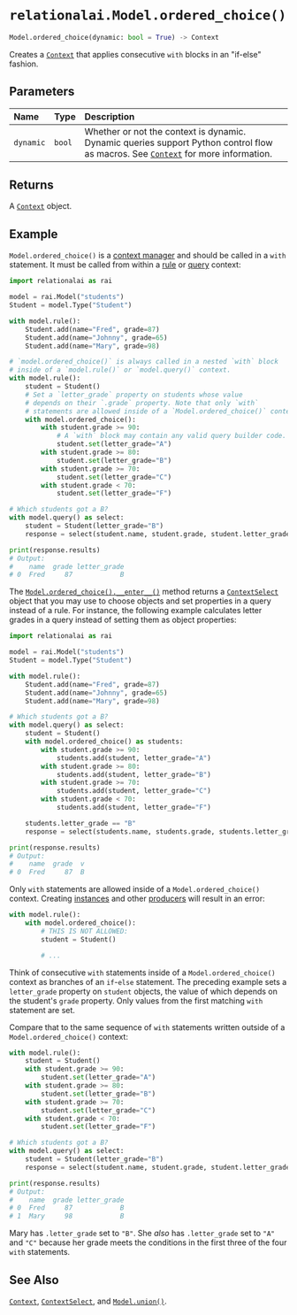 # `relationalai.Model.ordered_choice()`

```python
Model.ordered_choice(dynamic: bool = True) -> Context
```

Creates a [`Context`](../Context/README.md) that applies consecutive `with` blocks in an "if-else" fashion.

## Parameters

| Name | Type | Description |
| :--- | :--- | :------ |
| `dynamic` | `bool` | Whether or not the context is dynamic. Dynamic queries support Python control flow as macros. See [`Context`](../Context/README.md) for more information. |

## Returns

A [`Context`](../Context/README.md) object.

## Example

`Model.ordered_choice()` is a
[context manager](https://docs.python.org/3/glossary.html#term-context-manager)
and should be called in a `with` statement.
It must be called from within a [rule](./rule.md) or [query](./query.md) context:

```python
import relationalai as rai

model = rai.Model("students")
Student = model.Type("Student")

with model.rule():
    Student.add(name="Fred", grade=87)
    Student.add(name="Johnny", grade=65)
    Student.add(name="Mary", grade=98)

# `model.ordered_choice()` is always called in a nested `with` block
# inside of a `model.rule()` or `model.query()` context.
with model.rule():
    student = Student()
    # Set a `letter_grade` property on students whose value
    # depends on their `.grade` property. Note that only `with`
    # statements are allowed inside of a `Model.ordered_choice()` context.
    with model.ordered_choice():
        with student.grade >= 90:
            # A `with` block may contain any valid query builder code.
            student.set(letter_grade="A")
        with student.grade >= 80:
            student.set(letter_grade="B")
        with student.grade >= 70:
            student.set(letter_grade="C")
        with student.grade < 70:
            student.set(letter_grade="F")

# Which students got a B?
with model.query() as select:
    student = Student(letter_grade="B")
    response = select(student.name, student.grade, student.letter_grade)

print(response.results)
# Output:
#    name  grade letter_grade
# 0  Fred     87            B
```

The [`Model.ordered_choice().__enter__()`](../Context/__enter__.md) method
returns a [`ContextSelect`](../ContextSelect/README.md) object that you may use to choose objects and set properties
in a query instead of a rule.
For instance, the following example calculates letter grades in a query instead of setting them as object properties:

```python
import relationalai as rai

model = rai.Model("students")
Student = model.Type("Student")

with model.rule():
    Student.add(name="Fred", grade=87)
    Student.add(name="Johnny", grade=65)
    Student.add(name="Mary", grade=98)

# Which students got a B?
with model.query() as select:
    student = Student()
    with model.ordered_choice() as students:
        with student.grade >= 90:
            students.add(student, letter_grade="A")
        with student.grade >= 80:
            students.add(student, letter_grade="B")
        with student.grade >= 70:
            students.add(student, letter_grade="C")
        with student.grade < 70:
            students.add(student, letter_grade="F")

    students.letter_grade == "B"
    response = select(students.name, students.grade, students.letter_grade)

print(response.results)
# Output:
#    name  grade  v
# 0  Fred     87  B
```

Only `with` statements are allowed inside of a `Model.ordered_choice()` context.
Creating [instances](../Instance/README.md) and other [producers](../Producer/README.md) will result in an error:

```python
with model.rule():
    with model.ordered_choice():
        # THIS IS NOT ALLOWED:
        student = Student()

        # ...
```

Think of consecutive `with` statements inside of a `Model.ordered_choice()` context as branches of an `if`-`else` statement.
The preceding example sets a `letter_grade` property on `student` objects,
the value of which depends on the student's `grade` property.
Only values from the first matching `with` statement are set.

Compare that to the same sequence of `with` statements written outside of a `Model.ordered_choice()` context:

```python
with model.rule():
    student = Student()
    with student.grade >= 90:
        student.set(letter_grade="A")
    with student.grade >= 80:
        student.set(letter_grade="B")
    with student.grade >= 70:
        student.set(letter_grade="C")
    with student.grade < 70:
        student.set(letter_grade="F")

# Which students got a B?
with model.query() as select:
    student = Student(letter_grade="B")
    response = select(student.name, student.grade, student.letter_grade)

print(response.results)
# Output:
#    name  grade letter_grade
# 0  Fred     87            B
# 1  Mary     98            B
```

Mary has `.letter_grade` set to `"B"`.
She _also_ has `.letter_grade` set to `"A"` and `"C"` because her grade meets the conditions
in the first three of the four `with` statements.

## See Also

[`Context`](../Context/README.md),
[`ContextSelect`](../ContextSelect/README.md),
and [`Model.union()`](./union.md).
